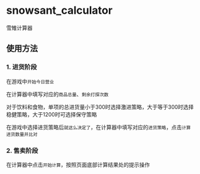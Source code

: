 # snowsant_calculator

雪雉计算器

## 使用方法

### 1. 进货阶段

在游戏中`开始今日营业`

在计算器中填写对应的`商品总量`、`剩余打探次数`

对于饮料和食物，单项的总进货量小于300时选择激进策略，大于等于300时选择稳健策略，大于1200时可选择保守策略

在游戏中选择进货策略后`就这么决定了`，在计算器中填写对应的`进货策略`，点击`计算进货数量并比对`

### 2. 售卖阶段

在计算器中点击`开始计算`，按照页面底部计算结果处的提示操作
